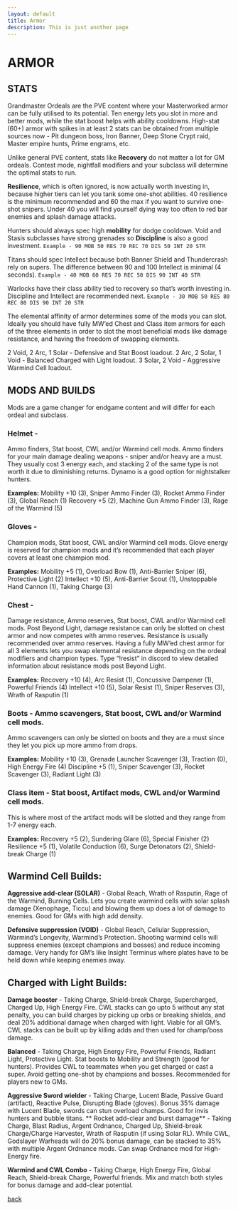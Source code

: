 ```yaml
---
layout: default
title: Armor
description: This is just another page
---
```


# ARMOR 
## STATS

Grandmaster Ordeals are the PVE content where your Masterworked armor can be fully utilised to its potential. Ten energy lets you slot in more and better mods, while the stat boost helps with ability cooldowns. High-stat (60+) armor with spikes in at least 2 stats can be obtained from multiple sources now - Pit dungeon boss, Iron Banner, Deep Stone Crypt raid, Master empire hunts, Prime engrams, etc.

Unlike general PVE content, stats like **Recovery** do not matter a lot for GM ordeals. Contest mode, nightfall modifiers and your subclass will determine the optimal stats to run. 

**Resilience**, which is often ignored, is now actually worth investing in, because higher tiers can let you tank some one-shot abilities. 40 resilience is the minimum recommended and 60 the max if you want to survive one-shot snipers. Under 40 you will find yourself dying way too often to red bar enemies and splash damage attacks.

Hunters should always spec high **mobility** for dodge cooldown. Void and Stasis subclasses have strong grenades so **Discipline** is also a good investment. 
```Example - 90 MOB 50 RES 70 REC 70 DIS 50 INT 20 STR```

Titans should spec Intellect because both Banner Shield and Thundercrash rely on supers. The difference between 90 and 100 Intellect is minimal (4 seconds).
```Example - 40 MOB 60 RES 70 REC 50 DIS 90 INT 40 STR```

Warlocks have their class ability tied to recovery so that’s worth investing in. Discipline and Intellect are recommended next. 
```Example - 30 MOB 50 RES 80 REC 80 DIS 90 INT 20 STR```

The elemental affinity of armor determines some of the mods you can slot. Ideally you should have fully MW’ed Chest and Class item armors for each of the three elements in order to slot the most beneficial mods like damage resistance, and having the freedom of swapping elements. 

2 Void, 2 Arc, 1 Solar - Defensive and Stat Boost loadout.
2 Arc, 2 Solar, 1 Void - Balanced Charged with Light loadout.
3 Solar, 2 Void - Aggressive Warmind Cell loadout.


## MODS AND BUILDS

Mods are a game changer for endgame content and will differ for each ordeal and subclass.

### Helmet - 
Ammo finders, Stat boost, CWL and/or Warmind cell mods.
Ammo finders for your main damage dealing weapons - sniper and/or heavy are a must. They usually cost 3 energy each, and stacking 2 of the same type is not worth it due to diminishing returns. Dynamo is a good option for nightstalker hunters.

**Examples:** 
Mobility +10 (3), Sniper Ammo Finder (3), Rocket Ammo Finder (3), Global Reach (1)
Recovery +5 (2), Machine Gun Ammo Finder (3), Rage of the Warmind (5)

### Gloves - 
Champion mods, Stat boost, CWL and/or Warmind cell mods.
Glove energy is reserved for champion mods and it’s recommended that each player covers at least one champion mod.

**Examples:**
Mobility +5 (1), Overload Bow (1), Anti-Barrier Sniper (6), Protective Light (2)
Intellect +10 (5), Anti-Barrier Scout (1), Unstoppable Hand Cannon (1), Taking Charge (3)

### Chest - 
Damage resistance, Ammo reserves, Stat boost, CWL and/or Warmind cell mods.
Post Beyond Light, damage resistance can only be slotted on chest armor and now competes with ammo reserves. Resistance is usually recommended over ammo reserves.
Having a fully MW’ed chest armor for all 3 elements lets you swap elemental resistance depending on the ordeal modifiers and champion types. Type “!resist” in discord to view detailed information about resistance mods post Beyond Light.

**Examples:**
Recovery +10 (4), Arc Resist (1), Concussive Dampener (1), Powerful Friends (4)
Intellect +10 (5), Solar Resist (1), Sniper Reserves (3), Wrath of Rasputin (1)   

### Boots - Ammo scavengers, Stat boost, CWL and/or Warmind cell mods.
Ammo scavengers can only be slotted on boots and they are a must since they let you pick up more ammo from drops.

**Examples:**
Mobility +10 (3), Grenade Launcher Scavenger (3), Traction (0), High Energy Fire (4)
Discipline +5 (1), Sniper Scavenger (3), Rocket Scavenger (3), Radiant Light (3) 

### Class item - Stat boost, Artifact mods, CWL and/or Warmind cell mods.
This is where most of the artifact mods will be slotted and they range from 1-7 energy each.

**Examples:**
Recovery +5 (2), Sundering Glare (6), Special Finisher (2) 
Resilience +5 (1), Volatile Conduction (6), Surge Detonators (2), Shield-break Charge (1)


## Warmind Cell Builds:

**Aggressive add-clear (SOLAR)** - Global Reach, Wrath of Rasputin, Rage of the Warmind, Burning Cells. Lets you create warmind cells with solar splash damage (Xenophage, Ticcu) and blowing them up does a lot of damage to enemies. Good for GMs with high add density.

**Defensive suppression (VOID)** - Global Reach, Cellular Suppression, Warmind’s Longevity, Warmind’s Protection. Shooting warmind cells will suppress enemies (except champions and bosses) and reduce incoming damage. Very handy for GM’s like Insight Terminus where plates have to be held down while keeping enemies away. 


## Charged with Light Builds:

**Damage booster** - Taking Charge, Shield-break Charge, Supercharged, Charged Up, High Energy Fire. CWL stacks can go upto 5 without any stat penalty, you can build charges by picking up orbs or breaking shields, and deal 20% additional damage when charged with light. Viable for all GM’s. CWL stacks can be built up by killing adds and then used for champ/boss damage. 

**Balanced** - Taking Charge, High Energy Fire, Powerful Friends, Radiant Light, Protective Light. Stat boosts to Mobility and Strength (good for hunters). Provides CWL to teammates when you get charged or cast a super. Avoid getting one-shot by champions and bosses. Recommended for players new to GMs.

**Aggressive Sword wielder** - Taking Charge, Lucent Blade, Passive Guard (artifact), Reactive Pulse, Disrupting Blade (gloves). Bonus 35% damage with Lucent Blade, swords can stun overload champs. Good for invis hunters and bubble titans.
**
Rocket add-clear and burst damage** - Taking Charge, Blast Radius, Argent Ordnance, Charged Up, Shield-break Charge/Charge Harvester, Wrath of Rasputin (if using Solar RL). While CWL, Godslayer Warheads will do 20% bonus damage, can be stacked to 35% with multiple Argent Ordnance mods. Can swap Ordnance mod for High-Energy fire.

**Warmind and CWL Combo** - Taking Charge, High Energy Fire, Global Reach, Shield-break Charge, Powerful friends. Mix and match both styles for bonus damage and add-clear potential.


[back](./)
